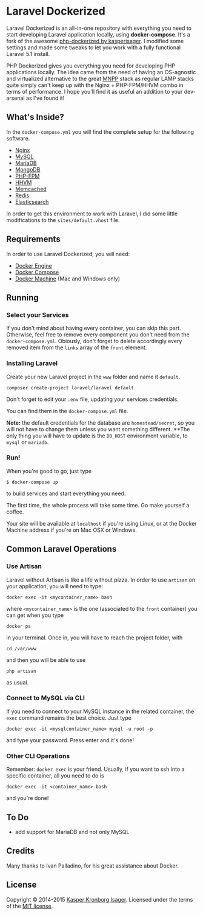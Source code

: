 # Laravel Dockerized

Laravel Dockerized is an all-in-one repository with everything you need to start developing Laravel application locally, using **docker-compose**. It's a fork of the awesome [php-dockerized by kasperisager](https://github.com/kasperisager/php-dockerized). I modified some settings and made some tweaks to let you work with a fully functional Laravel 5.1 install.

PHP Dockerized gives you everything you need for developing PHP applications locally. The idea came from the need of having an OS-agnostic and virtualized alternative to the great [MNPP](https://github.com/jyr/MNPP) stack as regular LAMP stacks quite simply can't keep up with the Nginx + PHP-FPM/HHVM combo in terms of performance. I hope you'll find it as useful an addition to your dev-arsenal as I've found it!

## What's Inside?

In the `docker-compose.yml` you will find the complete setup for the following software.

* [Nginx](http://nginx.org/)
* [MySQL](http://www.mysql.com/)
* [MariaDB](https://mariadb.org/)
* [MongoDB](http://www.mongodb.org/)
* [PHP-FPM](http://php-fpm.org/)
* [HHVM](http://www.hhvm.com/)
* [Memcached](http://memcached.org/)
* [Redis](http://redis.io/)
* [Elasticsearch](http://www.elasticsearch.org/)

In order to get this environment to work with Laravel, I did some little modifications to the `sites/default.vhost` file.

## Requirements

In order to use Laravel Dockerized, you will need:

* [Docker Engine](https://docs.docker.com/installation/)
* [Docker Compose](https://docs.docker.com/compose/)
* [Docker Machine](https://docs.docker.com/machine/) (Mac and Windows only)

## Running

### Select your Services

If you don't mind about having every container, you can skip this part. Otherwise, feel free to remove every component you don't need from the `docker-compose.yml`. Obiously, don't forget to delete accordingly every removed item from the `links` array of the `front` element.

### Installing Laravel

Create your new Laravel project in the `www` folder and name it `default`.

	composer create-project laravel/laravel default

Don't forget to edit your `.env` file, updating your services credentials. 

You can find them in the `docker-compose.yml` file.

**Note:** the default credentials for the database are `homestead/secret`, so you will not have to change them unless you want something different. **The only thing you will have to update is the `DB_HOST` environment variable, to `mysql` or `mariadb`.

### Run!

When you're good to go, just type

	$ docker-compose up

to build services and start everything you need.

The first time, the whole process will take some time. Go make yourself a coffee.

Your site will be available at `localhost` if you're using Linux, or at the Docker Machine address if you're on Mac OSX or Windows.

## Common Laravel Operations

### Use Artisan

Laravel without Artisan is like a life without pizza. In order to use `artisan` on your application, you will need to type:

	docker exec -it <mycontainer_name> bash

where `<mycontainer_name>` is the one (associated to the `front` container) you can get when you type

	docker ps

in your terminal. Once in, you will have to reach the project folder, with

	cd /var/www

and then you will be able to use

	php artisan

as usual.

### Connect to MySQL via CLI

If you need to connect to your MySQL instance in the related container, the `exec` command remains the best choice. Just type

	docker exec -it <mysqlcontainer_name> mysql -u root -p

and type your password. Press enter and it's done!

### Other CLI Operations

Remember: `docker exec` is your friend. Usually, if you want to ssh into a specific container, all you need to do is

	docker exec -it <container_name> bash

and you're done!

## To Do

- add support for MariaDB and not only MySQL

## Credits

Many thanks to Ivan Palladino, for his great assistance about Docker.

## License

Copyright &copy; 2014-2015 [Kasper Kronborg Isager](http://github.com/kasperisager). Licensed under the terms of the [MIT license](LICENSE.md).

